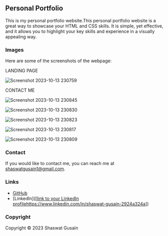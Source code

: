## Personal Portfolio

This is my personal portfolio website.This personal portfolio website is a great way to showcase your HTML and CSS skills. It is simple, yet effective, and it allows you to highlight your key skills and experience in a visually appealing way.

### Images

Here are some of the screenshots of the webpage:

LANDING PAGE

![Screenshot 2023-10-13 230759](https://github.com/Boahan/CODSOFT/assets/111555189/a76a85d2-6390-4925-8e8b-93cf03922875)

CONTACT ME

![Screenshot 2023-10-13 230845](https://github.com/Boahan/CODSOFT/assets/111555189/9758faca-cdbf-42c5-864f-15fc0d13feb0)


![Screenshot 2023-10-13 230830](https://github.com/Boahan/CODSOFT/assets/111555189/95336e95-989f-4be3-9be8-6469ab853d50)

![Screenshot 2023-10-13 230823](https://github.com/Boahan/CODSOFT/assets/111555189/2b336c56-e75e-435d-809c-3baa51867b9e)

![Screenshot 2023-10-13 230817](https://github.com/Boahan/CODSOFT/assets/111555189/226d70fd-eece-4a41-9593-758d989d9d48)

![Screenshot 2023-10-13 230809](https://github.com/Boahan/CODSOFT/assets/111555189/fd372a69-e105-401d-a74d-2941f12ca31d)



### Contact

If you would like to contact me, you can reach me at shaswatgusain1@gmail.com.

### Links

* [GitHub]([https://github.com/Boahan])
* [LinkedIn]([[link to your LinkedIn profile](https://www.linkedin.com/in/shaswat-gusain-2924a324a)https://www.linkedin.com/in/shaswat-gusain-2924a324a])

### Copyright

Copyright &copy; 2023 Shaswat Gusain
